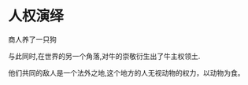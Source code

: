 人权演绎
==================
商人养了一只狗


与此同时,在世界的另一个角落,对牛的崇敬衍生出了牛主权领土.

他们共同的敌人是一个法外之地,这个地方的人无视动物的权力，以动物为食。